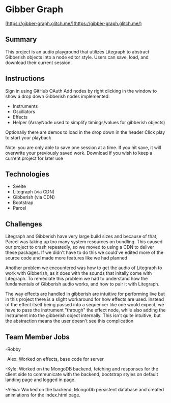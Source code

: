 # Gibber Graph

[https://gibber-graph.glitch.me/](https://gibber-graph.glitch.me/)

## Summary

This project is an audio playground that utilizes Litegraph to abstract Gibberish objects into a node editor style. Users can save, load, and download their current session.

## Instructions

Sign in using GitHub OAuth
Add nodes by right clicking in the window to show a drop down
Gibberish nodes implemented:
- Instruments
- Oscillators
- Effects
- Helper (ArrayNode used to simplify timings/values for gibberish objects)

Optionally there are demos to load in the drop down in the header
Click play to start your playback

Note: you are only able to save one session at a time. If you hit save, it will overwrite your previously saved work. Download if you wish to keep a current project for later use

## Technologies

- Svelte
- Litegraph (via CDN)
- Gibberish (via CDN)
- Bootstrap
- Parcel

## Challenges

Litegraph and Gibberish have very large build sizes and because of that, Parcel was taking up too many system resources on bundling. This caused our project to crash repeatedly, so we moved to using a CDN to deliver these packages. If we didn't have to do this we could've edited more of the source code and made more features like we had planned


Another problem we encountered was how to get the audio of Litegraph to work with Gibberish, as it does with the sounds that initally come with Litegraph. To remediate this problem we had to understand how the fundamentals of Gibberish audio works, and how to pair it with Litegraph. 


The way effects are handled in gibberish are intuitive for performing live but in this project there is a slight workaround for how effects are used. Instead of the effect itself being passed into a sequencer like one would expect, we have to pass the instrument "through" the effect node, while also adding the instrument into the gibberish object internally. This isn't quite intuitive, but the abstraction means the user doesn't see this complication

## Team Member Jobs

-Robby

-Alex: Worked on effects, base code for server

-Kyle: Worked on the MongoDB backend, fetching and responses for the client side to communicate with the backend, bootstrap styles on default landing page and logged in page.

-Alexa: Worked on the backend, MongoDb persistent database and created animiations for the index.html page. 